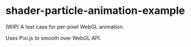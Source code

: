 # shader-particle-animation-example
(WIP) A test case for per-pixel WebGL animation.

Uses Pixi.js to smooth over WebGL API.
